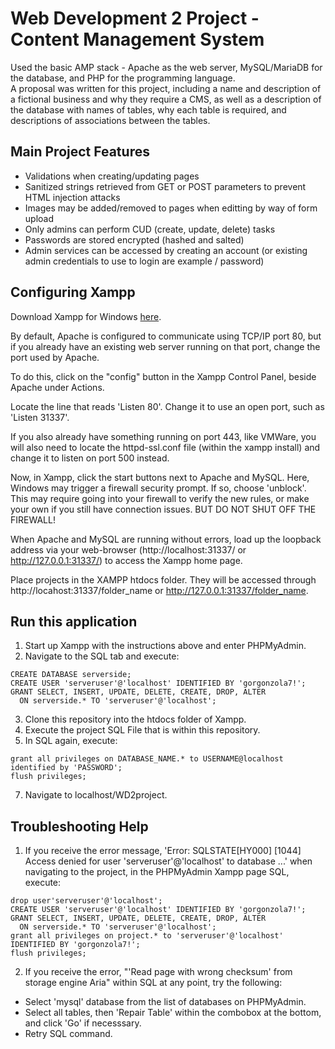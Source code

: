 # Web Development 2 Project - Content Management System
Used the basic AMP stack - Apache as the web server, MySQL/MariaDB for the database, and PHP for the programming language. \
A proposal was written for this project, including a name and description of a fictional business and why they require a CMS, as well as a description of the database with names of tables, why each table is required, and descriptions of associations between the tables. 

## Main Project Features
* Validations when creating/updating pages
* Sanitized strings retrieved from GET or POST parameters to prevent HTML injection attacks
* Images may be added/removed to pages when editting by way of form upload
* Only admins can perform CUD (create, update, delete) tasks
* Passwords are stored encrypted (hashed and salted)
* Admin services can be accessed by creating an account (or existing admin credentials to use to login are example / password)

## Configuring Xampp 
Download Xampp for Windows [here](https://www.apachefriends.org/download.html).

By default, Apache is configured to communicate using TCP/IP port 80, but if you already have an existing web server running on that port, change the port used by Apache.

To do this, click on the "config" button in the Xampp Control Panel, beside Apache under Actions.

Locate the line that reads 'Listen 80'. Change it to use an open port, such as 'Listen 31337'.

If you also already have something running on port 443, like VMWare, you will also need to locate the httpd-ssl.conf file (within the xampp install) and change it to listen on port 500 instead.

Now, in Xampp, click the start buttons next to Apache and MySQL. Here, Windows may trigger a firewall security prompt. If so, choose 'unblock'. This may require going into your firewall to verify the new rules, or make your own if you still have connection issues. BUT DO NOT SHUT OFF THE FIREWALL!

When Apache and MySQL are running without errors, load up the loopback address via your web-browser (http://localhost:31337/ or http://127.0.0.1:31337/) to access the Xampp home page.

Place projects in the XAMPP htdocs folder. They will be accessed through http://locahost:31337/folder_name or http://127.0.0.1:31337/folder_name.

## Run this application
1. Start up Xampp with the instructions above and enter PHPMyAdmin.
2. Navigate to the SQL tab and execute:
```
CREATE DATABASE serverside;
CREATE USER 'serveruser'@'localhost' IDENTIFIED BY 'gorgonzola7!';
GRANT SELECT, INSERT, UPDATE, DELETE, CREATE, DROP, ALTER
  ON serverside.* TO 'serveruser'@'localhost';
```
3. Clone this repository into the htdocs folder of Xampp.
4. Execute the project SQL File that is within this repository.
5. In SQL again, execute:
```
grant all privileges on DATABASE_NAME.* to USERNAME@localhost identified by 'PASSWORD';
flush privileges;
```
7. Navigate to localhost/WD2project.

## Troubleshooting Help
1. If you receive the error message, 'Error: SQLSTATE[HY000] [1044] Access denied for user 'serveruser'@'localhost' to database ...' when navigating to the project, in the PHPMyAdmin Xampp page SQL, execute:
```
drop user'serveruser'@'localhost';
CREATE USER 'serveruser'@'localhost' IDENTIFIED BY 'gorgonzola7!';
GRANT SELECT, INSERT, UPDATE, DELETE, CREATE, DROP, ALTER
  ON serverside.* TO 'serveruser'@'localhost';
grant all privileges on project.* to 'serveruser'@'localhost' IDENTIFIED BY 'gorgonzola7!';
flush privileges;
```
2. If you receive the error, "'Read page with wrong checksum' from storage engine Aria" within SQL at any point, try the following:
* Select 'mysql' database from the list of databases on PHPMyAdmin.
* Select all tables, then 'Repair Table' within the combobox at the bottom, and click 'Go' if necesssary.
* Retry SQL command. 
